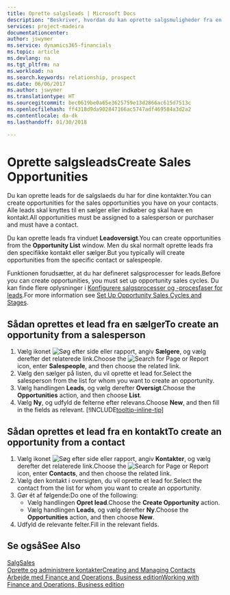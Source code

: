 ```yaml
---
title: Oprette salgsleads | Microsoft Docs
description: "Beskriver, hvordan du kan oprette salgsmuligheder fra en sælger eller kontakt i Finance and Operations, Business edition."
services: project-madeira
documentationcenter: 
author: jswymer
ms.service: dynamics365-financials
ms.topic: article
ms.devlang: na
ms.tgt_pltfrm: na
ms.workload: na
ms.search.keywords: relationship, prospect
ms.date: 06/06/2017
ms.author: jswymer
ms.translationtype: HT
ms.sourcegitcommit: bec0619be0a65e3625759e13d2866ac615d7513c
ms.openlocfilehash: ff4318d9da902847166ac5747adf469584a3d2a2
ms.contentlocale: da-dk
ms.lasthandoff: 01/30/2018

---
```

# <a name="create-sales-opportunities"></a><span data-ttu-id="14392-103">Oprette salgsleads</span><span class="sxs-lookup"><span data-stu-id="14392-103">Create Sales Opportunities</span></span>
<span data-ttu-id="14392-104">Du kan oprette leads for de salgslaeds du har for dine kontakter.</span><span class="sxs-lookup"><span data-stu-id="14392-104">You can create opportunities for the sales opportunities you have on your contacts.</span></span> <span data-ttu-id="14392-105">Alle leads skal knyttes til en sælger eller indkøber og skal have en kontakt.</span><span class="sxs-lookup"><span data-stu-id="14392-105">All opportunities must be assigned to a salesperson or purchaser and must have a contact.</span></span>

<span data-ttu-id="14392-106">Du kan oprette leads fra vinduet **Leadoversigt**.</span><span class="sxs-lookup"><span data-stu-id="14392-106">You can create opportunities from the **Opportunity List** window.</span></span> <span data-ttu-id="14392-107">Men du skal normalt oprette leads fra den specifikke kontakt eller sælger.</span><span class="sxs-lookup"><span data-stu-id="14392-107">But you typically will create opportunities from the specific contact or salespeople.</span></span>

<span data-ttu-id="14392-108">Funktionen forudsætter, at du har defineret salgsprocesser for leads.</span><span class="sxs-lookup"><span data-stu-id="14392-108">Before you can create opportunities, you must set up opportunity sales cycles.</span></span> <span data-ttu-id="14392-109">Du kan finde flere oplysninger i [Konfigurere salgsprocesser og -procesfaser for leads](marketing-how-setup-opportunity-sales-cycles-stages.md).</span><span class="sxs-lookup"><span data-stu-id="14392-109">For more information see [Set Up Opportunity Sales Cycles and Stages](marketing-how-setup-opportunity-sales-cycles-stages.md).</span></span>

## <a name="to-create-an-opportunity-from-a-salesperson"></a><span data-ttu-id="14392-110">Sådan oprettes et lead fra en sælger</span><span class="sxs-lookup"><span data-stu-id="14392-110">To create an opportunity from a salesperson</span></span>
1. <span data-ttu-id="14392-111">Vælg ikonet ![Søg efter side eller rapport](media/ui-search/search_small.png "Ikonet Søg efter side eller rapport"), angiv **Sælgere**, og vælg derefter det relaterede link.</span><span class="sxs-lookup"><span data-stu-id="14392-111">Choose the ![Search for Page or Report](media/ui-search/search_small.png "Search for Page or Report icon") icon, enter **Salespeople**, and then choose the related link.</span></span>
2. <span data-ttu-id="14392-112">Vælg den sælger på listen, du vil oprette et lead for.</span><span class="sxs-lookup"><span data-stu-id="14392-112">Select the salesperson from the list for whom you want to create an opportunity.</span></span>
3. <span data-ttu-id="14392-113">Vælg handlingen **Leads**, og vælg derefter **Oversigt**.</span><span class="sxs-lookup"><span data-stu-id="14392-113">Choose the **Opportunities** action, and then choose **List**.</span></span>
4. <span data-ttu-id="14392-114">Vælg **Ny**, og udfyld de felterne efter relevans.</span><span class="sxs-lookup"><span data-stu-id="14392-114">Choose **New**, and then fill in the fields as relevant.</span></span> [!INCLUDE[tooltip-inline-tip](includes/tooltip-inline-tip_md.md)]  



## <a name="to-create-an-opportunity-from-a-contact"></a><span data-ttu-id="14392-115">Sådan oprettes et lead fra en kontakt</span><span class="sxs-lookup"><span data-stu-id="14392-115">To create an opportunity from a contact</span></span>
1. <span data-ttu-id="14392-116">Vælg ikonet ![Søg efter side eller rapport](media/ui-search/search_small.png "Ikonet Søg efter side eller rapport"), angiv **Kontakter**, og vælg derefter det relaterede link.</span><span class="sxs-lookup"><span data-stu-id="14392-116">Choose the ![Search for Page or Report](media/ui-search/search_small.png "Search for Page or Report icon") icon, enter **Contacts**, and then choose the related link.</span></span>
2. <span data-ttu-id="14392-117">Vælg den kontakt i oversigten, du vil oprette et lead for.</span><span class="sxs-lookup"><span data-stu-id="14392-117">Select the contact from the list for whom you want to create an opportunity.</span></span>
3. <span data-ttu-id="14392-118">Gør ét af følgende:</span><span class="sxs-lookup"><span data-stu-id="14392-118">Do one of the following:</span></span>
   * <span data-ttu-id="14392-119">Vælg handlingen **Opret lead**.</span><span class="sxs-lookup"><span data-stu-id="14392-119">Choose the **Create Opportunity** action.</span></span>
   * <span data-ttu-id="14392-120">Vælg handlingen **Leads**, og vælg derefter **Ny**.</span><span class="sxs-lookup"><span data-stu-id="14392-120">Choose the  **Opportunities** action, and then choose **New**.</span></span>
4. <span data-ttu-id="14392-121">Udfyld de relevante felter.</span><span class="sxs-lookup"><span data-stu-id="14392-121">Fill in the relevant fields.</span></span>

## <a name="see-also"></a><span data-ttu-id="14392-122">Se også</span><span class="sxs-lookup"><span data-stu-id="14392-122">See Also</span></span>
[<span data-ttu-id="14392-123">Salg</span><span class="sxs-lookup"><span data-stu-id="14392-123">Sales</span></span>](sales-manage-sales.md)  
[<span data-ttu-id="14392-124">Oprette og administrere kontakter</span><span class="sxs-lookup"><span data-stu-id="14392-124">Creating and Managing Contacts</span></span>](marketing-contacts.md)  
[<span data-ttu-id="14392-125">Arbejde med Finance and Operations, Business edition</span><span class="sxs-lookup"><span data-stu-id="14392-125">Working with Finance and Operations, Business edition</span></span>](ui-work-product.md)

